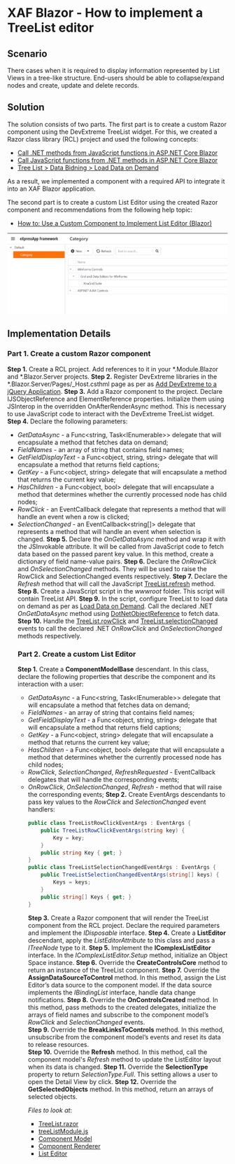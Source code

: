 # XAF Blazor - How to implement a TreeList editor

## Scenario

There cases when it is required to display information represented by List Views in a tree-like structure. End-users should be able to collapse/expand nodes and create, update and delete records.

## Solution

The solution consists of two parts. The first part is to create a custom Razor component using the DevExtreme TreeList widget. For this, we created a Razor class library (RCL) project and used the following concepts:
- [Call .NET methods from JavaScript functions in ASP.NET Core Blazor](https://docs.microsoft.com/en-us/aspnet/core/blazor/javascript-interoperability/call-dotnet-from-javascript?view=aspnetcore-5.0)
- [Call JavaScript functions from .NET methods in ASP.NET Core Blazor](https://docs.microsoft.com/en-us/aspnet/core/blazor/javascript-interoperability/call-javascript-from-dotnet?view=aspnetcore-5.0)
- [Tree List > Data Bidning > Load Data on Demand](https://js.devexpress.com/Demos/WidgetsGallery/Demo/TreeList/LoadDataOnDemand/jQuery/Light/)

As a result, we implemented a component with a required API to integrate it into an XAF Blazor application.

The second part is to create a custom List Editor using the created Razor component and recommendations from the following help topic:
- [How to: Use a Custom Component to Implement List Editor (Blazor)](https://docs.devexpress.com/eXpressAppFramework/403258/ui-construction/list-editors/how-to-use-a-custom-component-to-implement-list-editor-blazor)

<img src="./media/example.png" width="600">

## Implementation Details

### Part 1. Create a custom Razor component

**Step 1.** Create a RCL project. Add references to it in your \*.Module.Blazor and \*.Blazor.Server projects. 
**Step 2.** Register DevExtreme libraries in the \*.Blazor.Server/Pages/_Host.csthml page as per as [Add DevExtreme to a jQuery Application](https://js.devexpress.com/Documentation/Guide/jQuery_Components/Add_DevExtreme_to_a_jQuery_Application/).
**Step 3.** Add a Razor component to the project. Declare IJSObjectReference and ElementReference properties. Initialize them using JSInterop in the overridden OnAfterRenderAsync method. This is necessary to use JavaScript code to interact with the DevExtreme TreeList widget.
**Step 4.** Declare the following parameters:
- *GetDataAsync* - a Func<string, Task<IEnumerable<object>>> delegate that will encapsulate a method that fetches data on demand;
- *FieldNames* - an array of string that contains field names;
- *GetFieldDisplayText* - a Func<object, string, string> delegate that will encapsulate a method that returns field captions;
- *GetKey* - a Func<object, string> delegate that will encapsulate a method that returns the current key value;
- *HasChildren* - a Func<object, bool> delegate that will encapsulate a method that determines whether the currently processed node has child nodes;
- *RowClick* - an EventCallback<string> delegate that represents a method that will handle an event when a row is clicked;
- *SelectionChanged* - an EventCallback<string[]> delegate that represents a method that will handle an event when selection is changed.
**Step 5.** Declare the *OnGetDataAsync* method and wrap it with the JSInvokable attribute. It will be called from JavaScript code to fetch data based on the passed parent key value. In this method, create a dictionary of field name-value pairs.
**Step 6.** Declare the *OnRowClick* and *OnSelectionChanged* methods. They will be used to raise the RowClick and SelectionChanged events respectively.
**Step 7.** Declare the *Refresh* method that will call the JavaScript [TreeList.refresh](https://js.devexpress.com/Documentation/ApiReference/UI_Components/dxTreeList/Methods/#refresh) method.
**Step 8.** Create a JavaScript script in the *wwwroot* folder. This script will contain TreeList API.
**Step 9.** In the script, configure TreeList to load data on demand as per as [Load Data on Demand](https://js.devexpress.com/Demos/WidgetsGallery/Demo/TreeList/LoadDataOnDemand/jQuery/Light/). Call the declared .NET *OnGetDataAsync* method using [DotNetObjectReference](https://docs.microsoft.com/en-us/dotnet/api/microsoft.jsinterop.dotnetobjectreference?view=dotnet-plat-ext-6.0) to fetch data.
**Step 10.** Handle the [TreeList.rowClick](https://js.devexpress.com/Documentation/ApiReference/UI_Components/dxTreeList/Configuration/#onRowClick) and [TreeList.selectionChanged](https://js.devexpress.com/Documentation/ApiReference/UI_Components/dxTreeList/Configuration/#onSelectionChanged) events to call the declared .NET *OnRowClick* and *OnSelectionChanged* methods respectively.

### Part 2. Create a custom List Editor

**Step 1.** Create a **ComponentModelBase** descendant. In this class, declare the following properties that describe the component and its interaction with a user:
- *GetDataAsync* - a Func<string, Task<IEnumerable<object>>> delegate that will encapsulate a method that fetches data on demand;
- *FieldNames* - an array of string that contains field names;
- *GetFieldDisplayText* - a Func<object, string, string> delegate that will encapsulate a method that returns field captions;
- *GetKey* - a Func<object, string> delegate that will encapsulate a method that returns the current key value;
- *HasChildren* - a Func<object, bool> delegate that will encapsulate a method that determines whether the currently processed node has child nodes;
- *RowClick*, *SelectionChanged*, *RefreshRequested* - EventCallback delegates that will handle the corresponding events;
- *OnRowClick*, *OnSelectionChanged*, *Refresh* - method that will raise the corresponding events;
**Step 2.** Create EventArgs descendants to pass key values to the *RowClick* and *SelectionChanged* event handlers:

```cs
public class TreeListRowClickEventArgs : EventArgs {
	public TreeListRowClickEventArgs(string key) {
		Key = key;
	}
	public string Key { get; }
}
public class TreeListSelectionChangedEventArgs : EventArgs {
	public TreeListSelectionChangedEventArgs(string[] keys) {
		Keys = keys;
	}
	public string[] Keys { get; }
}
```

**Step 3.** Create a Razor component that will render the TreeList component from the RCL project. Declare the required parameters and implement the *IDisposable* interface.
**Step 4.** Create a **ListEditor** descendant, apply the *ListEditorAttribute* to this class and pass a *ITreeNode* type to it.
**Step 5.** Implement the **IComplexListEditor** interface. In the *IComplexListEditor.Setup* method, initialize an Object Space instance.
**Step 6.** Override the **CreateControlsCore** method to return an instance of the TreeList component. 
**Step 7.** Override the **AssignDataSourceToControl** method. In this method, assign the List Editor’s data source to the component model. If the data source implements the *IBindingList*﻿ interface, handle data change notifications. 
**Step 8.** Override the **OnControlsCreated** method. In this method, pass methods to the created delegates, initialize the arrays of field names and subscribe to the component model’s *RowClick* and *SelectionChanged* events.  
**Step 9.** Override the **BreakLinksToControls** method. In this method, unsubscribe from the component model’s events and reset its data to release resources.  
**Step 10.** Override the **Refresh** method. In this method, call the component model's *Refresh* method to update the ListEditor layout when its data is changed. 
**Step 11.** Override the **SelectionType** property to return *SelectionType.Full*. This setting allows a user to open the Detail View by click. 
**Step 12.** Override the **GetSelectedObjects** method. In this method, return an arrays of selected objects.

<!-- default file list -->
*Files to look at*:

* [TreeList.razor](./BlazorComponents/TreeList.razor)
* [treeListModule.js](./BlazorComponents/wwwroot/treeListModule.js)
* [Component Model](./XAFTreeList.Module.Blazor/Editors/TreeListModel.cs)
* [Component Renderer](./XAFTreeList.Module.Blazor/Editors/TreeListRenderer.razor)  
* [List Editor](./XAFTreeList.Module.Blazor/Editors/TreeListEditor.cs)  
<!-- default file list end -->